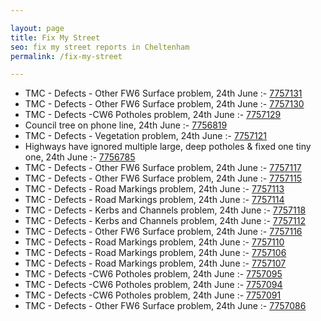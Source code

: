 ```yaml
---

layout: page
title: Fix My Street
seo: fix my street reports in Cheltenham
permalink: /fix-my-street

---
```


<!-- fix_marker starts -->

- TMC - Defects - Other FW6  Surface problem, 24th June :- [7757131](https://www.fixmystreet.com/report/7757131)
- TMC - Defects - Other FW6  Surface problem, 24th June :- [7757130](https://www.fixmystreet.com/report/7757130)
- TMC - Defects -CW6 Potholes  problem, 24th June :- [7757129](https://www.fixmystreet.com/report/7757129)
- Council tree on phone line, 24th June :- [7756819](https://www.fixmystreet.com/report/7756819)
- TMC - Defects - Vegetation problem, 24th June :- [7757121](https://www.fixmystreet.com/report/7757121)
- Highways have ignored multiple large, deep potholes & fixed one tiny one, 24th June :- [7756785](https://www.fixmystreet.com/report/7756785)
- TMC - Defects - Other FW6  Surface problem, 24th June :- [7757117](https://www.fixmystreet.com/report/7757117)
- TMC - Defects - Other FW6  Surface problem, 24th June :- [7757115](https://www.fixmystreet.com/report/7757115)
- TMC - Defects - Road Markings problem, 24th June :- [7757113](https://www.fixmystreet.com/report/7757113)
- TMC - Defects - Road Markings problem, 24th June :- [7757114](https://www.fixmystreet.com/report/7757114)
- TMC - Defects - Kerbs and Channels problem, 24th June :- [7757118](https://www.fixmystreet.com/report/7757118)
- TMC - Defects - Kerbs and Channels problem, 24th June :- [7757112](https://www.fixmystreet.com/report/7757112)
- TMC - Defects - Other FW6  Surface problem, 24th June :- [7757116](https://www.fixmystreet.com/report/7757116)
- TMC - Defects - Road Markings problem, 24th June :- [7757110](https://www.fixmystreet.com/report/7757110)
- TMC - Defects - Road Markings problem, 24th June :- [7757106](https://www.fixmystreet.com/report/7757106)
- TMC - Defects - Road Markings problem, 24th June :- [7757107](https://www.fixmystreet.com/report/7757107)
- TMC - Defects -CW6 Potholes  problem, 24th June :- [7757095](https://www.fixmystreet.com/report/7757095)
- TMC - Defects -CW6 Potholes  problem, 24th June :- [7757094](https://www.fixmystreet.com/report/7757094)
- TMC - Defects -CW6 Potholes  problem, 24th June :- [7757091](https://www.fixmystreet.com/report/7757091)
- TMC - Defects - Other FW6  Surface problem, 24th June :- [7757086](https://www.fixmystreet.com/report/7757086)

<!-- fix_marker ends -->